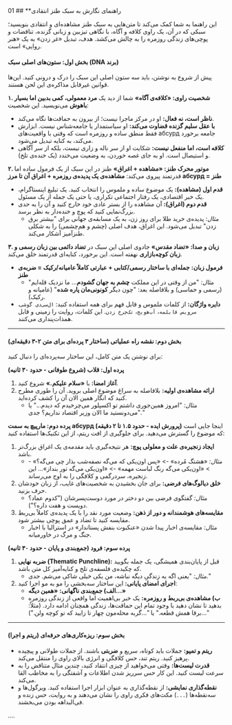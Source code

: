 01 ## **راهنمای  نگارش به سبک طنز انتقادی 

این راهنما به شما کمک می‌کند تا متن‌هایی به سبک طنز مشاهده‌ای و انتقادی بنویسید؛ سبکی که در آن، یک راوی کلافه و آگاه، با نگاهی تیزبین و زبانی گزنده، تناقضات و پوچی‌های زندگی روزمره را به چالش می‌کشد. هدف، تبدیل «غر زدن» به یک «هنر روایی» است.

#### **بخش اول: ستون‌های اصلی سبک (DNA برند)**

پیش از شروع به نوشتن، باید سه ستون اصلی این سبک را درک و درونی کنید. این‌ها قوانین غیرقابل مذاکره‌ی این لحن هستند.

**۱. شخصیت راوی: «کلافه‌ی آگاه»** شما از دید یک **مرد معمولی، کمی بدبین اما بسیار باهوش** می‌نویسید. این شخصیت:

* **ناظر است، نه فعال:** او در مرکز ماجرا نیست؛ از بیرون به حماقت‌ها نگاه می‌کند.  
* **با عقل سلیم گزنده قضاوت می‌کند:** او سیاستمدار یا جامعه‌شناس نیست. ابزارش فقط منطق ساده و روزمره است که وقتی با واقعیت‌های абсурд جامعه برخورد می‌کند، به کنایه تبدیل می‌شود.  
* **کلافه است، اما منفعل نیست:** شکایت او از سر ناله و زاری نیست، بلکه از سر آگاهی و استیصال است. او به جای غصه خوردن، به وضعیت می‌خندد (یک خنده‌ی تلخ).

**۲. موتور محرک طنز: «مشاهده \+ اغراق»** طنز در این سبک از یک فرمول ساده اما قدرتمند پیروی می‌کند: **مشاهده‌ی یک پدیده‌ی روزمره \+ اغراق آن تا مرز абсурд \= طنز**

* **قدم اول (مشاهده):** یک موضوع ساده و ملموس را انتخاب کنید. یک تبلیغ اینستاگرام، یک خبر اقتصادی، یک رفتار اجتماعی تکراری، یا حتی یک جمله از یک مسئول.  
* **قدم دوم (اغراق):** آن مشاهده را از بستر عادی خود خارج کنید و آن را به حدی بزرگ‌نمایی کنید که پوچ و خنده‌دار به نظر برسد.  
  * *مثال:* پدیده‌ی خرید طلا برای روز زن، به یک مسابقه‌ی جهانی برای "بیشتر برق زدن" تبدیل می‌شود. این اغراق، هدف اصلی (چشم و هم‌چشمی) را به شکلی طنزآمیز آشکار می‌کند.

**۳. زبان و صدا: «تضاد مقدس»** جادوی اصلی این سبک در **تضاد دائمی بین زبان رسمی و زبان کوچه‌بازاری** نهفته است. این برخورد، کنایه‌ای قدرتمند خلق می‌کند.

* **فرمول زبان:** **جمله‌ای با ساختار رسمی/کتابی \+ عبارتی کاملاً عامیانه/رکیک \= ضربه‌ی طنز**  
  * *مثال:* "من از وقتی در این مملکت **چشم به جهان گشودم**... ما نزدیک قله‌ایم" (رسمی و حماسی) و بلافاصله بعد: "چون دیگر **کونونی‌مان پاره شده**" (عامیانه و رکیک).  
* **دایره واژگان:** از کلمات ملموس و قابل فهم برای همه استفاده کنید: `ال‌سی‌دی گوشی`، `سرویس قابلمه`، `آب‌هویج`، `تک‌چرخ زدن`. این کلمات، روایت را زمینی و قابل همذات‌پنداری می‌کنند.

---

#### **بخش دوم: نقشه راه عملیاتی (ساختار ۳ پرده‌ای برای متن ۲-۳ دقیقه‌ای)**

برای نوشتن یک متن کامل، این ساختار سه‌پرده‌ای را دنبال کنید:

**پرده اول: قلاب (شروع طوفانی \- حدود ۳۰ ثانیه)**

1. **آغاز امضا:** با **«سلام علیکم.»** شروع کنید.  
2. **ارائه مشاهده‌ی اولیه:** بلافاصله به سراغ موضوع اصلی بروید. آن را طوری مطرح کنید که انگار همین الان آن را کشف کرده‌اید.  
   * *مثال:* "امروز همین‌جوری داشتم تو اکسپلور می‌چرخیدم که دیدم..." یا "می‌دونستید ما الان وزیر اقتصاد نداریم؟ جدی."

**پرده دوم: مارپیچ به سمت абсурд (پرورش ایده \- حدود ۱.۵ تا ۲ دقیقه)** اینجا جایی است که موضوع را گسترش می‌دهید. برای جلوگیری از افت ریتم، از این تکنیک‌ها استفاده کنید:

1. **ایجاد زنجیره‌ی علت و معلولی پوچ:** هر نتیجه‌گیری باید مقدمه‌ی یک اغراق بزرگ‌تر باشد.  
   * *مثال:* «هشتگ مُرده» \-\> «پس اون‌یکی که می‌گه نصفه‌شب بذار چی می‌گه؟» \-\> «اون‌یکی می‌گه رنگ لباست مهمه» \-\> «اون‌یکی می‌گه تور بنداز»... این زنجیره، سردرگمی و کلافگی را به اوج می‌رساند.  
2. **خلق دیالوگ‌های فرضی:** برای جان بخشیدن به شخصیت‌های غایب، از زبان خودشان حرف بزنید.  
   * *مثال:* گفتگوی فرضی بین دو دختر در مورد دوست‌پسرشان ("کدوم عماد؟ دویست و هفت داره؟").  
3. **مقایسه‌های هوشمندانه و دور از ذهن:** وضعیت مورد نقد را با یک پدیده‌ی کاملاً بی‌ربط مقایسه کنید تا تضاد و عمق پوچی بیشتر شود.  
   * *مثال:* مقایسه‌ی اخبار پیدا شدن «عنکبوت بنفش پستاندار» در استرالیا با اخبار جنگ و مرگ در خاورمیانه.

**پرده سوم: فرود (جمع‌بندی و پایان \- حدود ۳۰ ثانیه)**

1. **ضربه نهایی (Thematic Punchline):** قبل از پایان‌بندی همیشگی، یک جمله بگویید که چکیده‌ی فلسفه‌ی تلخ و کنایه‌آمیز کل متن باشد.  
   * *مثال:* "یعنی اگه یه زندگیِ دیگه نباشه، من یکی خیلی شاکی می‌شم. جدی."  
2. **اجرای امضای پایانی:** این ساختار سه‌بخشی را مو به مو اجرا کنید:  
   * **الف) جمع‌بندی ناگهانی:** **«همین دیگه...»**  
   * **ب) مشاهده‌ی بی‌ربط و روزمره:** یک خبر بی‌اهمیت اما واقعی از زندگی روزمره بدهید تا نشان دهید با وجود تمام این حماقت‌ها، زندگی همچنان ادامه دارد. (مثلاً: "...برقا همش قطعه." یا "...گربه محله‌مون چهار تا زایید که تو کوچه ولن.")  

---

#### **بخش سوم: ریزه‌کاری‌های حرفه‌ای (ریتم و اجرا)**

* **ریتم و تمپو:** جملات باید کوتاه، سریع و **ضربتی** باشند. از جملات طولانی و پیچیده پرهیز کنید. ریتم تند، حس کلافگی و انرژی بالای راوی را منتقل می‌کند.  
* **قدرت لیست‌ها:** وقتی می‌خواهید از چیزی انتقاد کنید، چندین مثال متناقض را به سرعت لیست کنید. این کار حس سرریز شدن اطلاعات و آشفتگی را به مخاطب القا می‌کند.  
* **نقطه‌گذاری نمایشی:** از نقطه‌گذاری به عنوان ابزار اجرا استفاده کنید. ویرگول‌ها و سه‌نقطه‌ها (`...`) مکث‌های فکری راوی را نشان می‌دهند و به روایت، حس زنده و فی‌البداهه بودن می‌بخشند.

….

